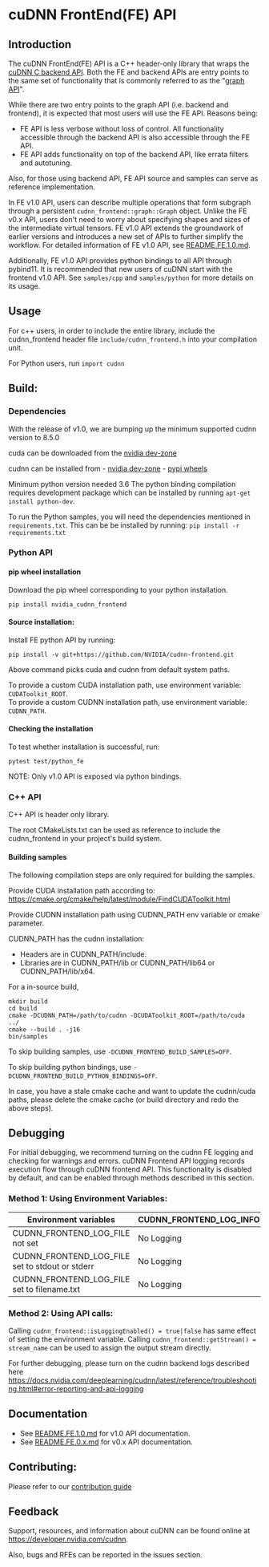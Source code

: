 # cuDNN FrontEnd(FE) API

## Introduction
The cuDNN FrontEnd(FE) API is a C++ header-only library that wraps the [cuDNN C backend API](https://docs.nvidia.com/deeplearning/cudnn/api/index.html#cudnn-backend-api). Both the FE and backend APIs are entry points to the same set of functionality that is commonly referred to as the "[graph API](https://docs.nvidia.com/deeplearning/cudnn/latest/developer/graph-api.html#graph-api)".

While there are two entry points to the graph API (i.e. backend and frontend), it is expected that most users will use the FE API. Reasons being:

- FE API is less verbose without loss of control. All functionality accessible through the backend API is also accessible through the FE API.
- FE API adds functionality on top of the backend API, like errata filters and autotuning.

Also, for those using backend API, FE API source and samples can serve as reference implementation.

In FE v1.0 API, users can describe multiple operations that form subgraph through a persistent `cudnn_frontend::graph::Graph` object. Unlike the FE v0.x API, users don't need to worry about specifying shapes and sizes of the intermediate virtual tensors. FE v1.0 API extends the groundwork of earlier versions and introduces a new set of APIs to further simplify the workflow.  For detailed information of FE v1.0 API, see [README.FE.1.0.md](README.FE.1.0.md).

Additionally, FE v1.0 API provides python bindings to all API through pybind11. It is recommended that new users of cuDNN start with the frontend v1.0 API. See `samples/cpp` and `samples/python` for more details on its usage.

## Usage
For c++ users, in order to include the entire library, include the cudnn_frontend header file `include/cudnn_frontend.h` into your compilation unit.

For Python users, run `import cudnn`

## Build:

### Dependencies
With the release of v1.0, we are bumping up the minimum supported cudnn version to 8.5.0

cuda can be downloaded from the [nvidia dev-zone](https://developer.nvidia.com/cuda-downloads)

cudnn can be installed from 
    - [nvidia dev-zone](https://developer.nvidia.com/cudnn)
    - [pypi wheels](https://pypi.org/project/nvidia-cudnn-cu12/)

Minimum python version needed 3.6
The python binding compilation requires development package which can be installed by running `apt-get install python-dev`.

To run the Python samples, you will need the dependencies mentioned in `requirements.txt`. This can be be installed by running:
`pip install -r requirements.txt`

### Python API

#### pip wheel installation

Download the pip wheel corresponding to your python installation.

```
pip install nvidia_cudnn_frontend
```

#### Source installation:
Install FE python API by running:
```
pip install -v git+https://github.com/NVIDIA/cudnn-frontend.git
```

Above command picks cuda and cudnn from default system paths.

To provide a custom CUDA installation path, use environment variable: `CUDAToolkit_ROOT`.  
To provide a custom CUDNN installation path, use environment variable: `CUDNN_PATH`.

#### Checking the installation
To test whether installation is successful, run:
```
pytest test/python_fe
```

NOTE: Only v1.0 API is exposed via python bindings.

### C++ API

C++ API is header only library.

The root CMakeLists.txt can be used as reference to include the cudnn_frontend in your project's build system.

#### Building samples
The following compilation steps are only required for building the samples.

Provide CUDA installation path according to: https://cmake.org/cmake/help/latest/module/FindCUDAToolkit.html  

Provide CUDNN installation path using CUDNN_PATH env variable or cmake parameter.

CUDNN_PATH has the cudnn installation:
- Headers are in CUDNN_PATH/include.
- Libraries are in CUDNN_PATH/lib or CUDNN_PATH/lib64 or CUDNN_PATH/lib/x64.

For a in-source build,
```
mkdir build
cd build
cmake -DCUDNN_PATH=/path/to/cudnn -DCUDAToolkit_ROOT=/path/to/cuda  ../
cmake --build . -j16
bin/samples
```

To skip building samples, use `-DCUDNN_FRONTEND_BUILD_SAMPLES=OFF`.

To skip building python bindings, use `-DCUDNN_FRONTEND_BUILD_PYTHON_BINDINGS=OFF`.

In case, you have a stale cmake cache and want to update the cudnn/cuda paths, please delete the cmake cache (or build directory and redo the above steps).

## Debugging
For initial debugging, we recommend turning on the cudnn FE logging and checking for warnings and errors.
cuDNN Frontend API logging records execution flow through cuDNN frontend API. This functionality is disabled by default, and can be enabled through methods described in this section.

### Method 1: Using Environment Variables:
| Environment variables                             | CUDNN_FRONTEND_LOG_INFO=0 | CUDNN_FRONTEND_LOG_INFO=1 |
| ------------------------------------------------- | ------------------------- | -----------               |
| CUDNN_FRONTEND_LOG_FILE not set                   | No Logging                | No Logging                |
| CUDNN_FRONTEND_LOG_FILE set to stdout or stderr   | No Logging                | Logging to cout or cerr   |
| CUDNN_FRONTEND_LOG_FILE set to filename.txt       | No Logging                | Logging to the filename   |

### Method 2: Using API calls:
Calling `cudnn_frontend::isLoggingEnabled() = true|false` has same effect of setting the environment variable.
Calling `cudnn_frontend::getStream() = stream_name` can be used to assign the output stream directly.

For further debugging, please turn on the cudnn backend logs described here https://docs.nvidia.com/deeplearning/cudnn/latest/reference/troubleshooting.html#error-reporting-and-api-logging

## Documentation
- See [README.FE.1.0.md](README.FE.1.0.md) for v1.0 API documentation.
- See [README.FE.0.x.md](README.FE.0.x.md) for v0.x API documentation.

## Contributing:
Please refer to our [contribution guide](CONTRIBUTING.md)

## Feedback
Support, resources, and information about cuDNN can be found online at https://developer.nvidia.com/cudnn. 

Also, bugs and RFEs can be reported in the issues section.

